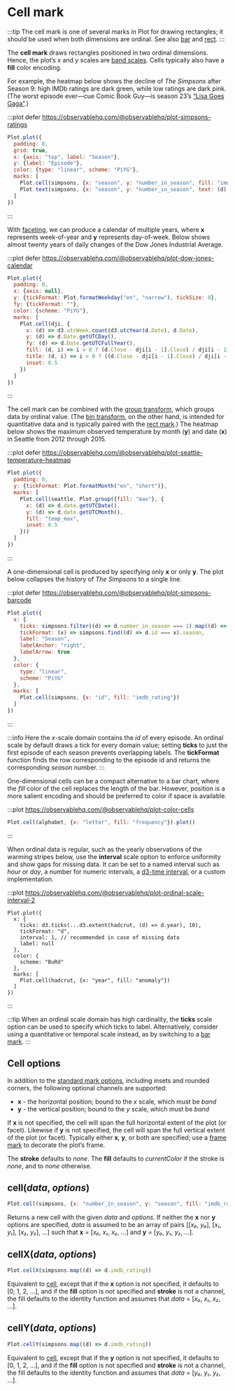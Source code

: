 <script setup>

import * as Plot from "@observablehq/plot";
import * as d3 from "d3";
import {shallowRef, onMounted} from "vue";
import alphabet from "../data/alphabet.ts";
import hadcrut from "../data/hadcrut.ts";

const dji = shallowRef([]);
const seattle = shallowRef([]);
const simpsons = shallowRef(d3.cross(d3.range(1, 29), d3.range(1, 26), (x, y) => ({season: x, number_in_season: y})));

onMounted(() => {
  d3.csv("../data/dji.csv", d3.autoType).then((data) => (dji.value = data));
  d3.csv("../data/seattle-weather.csv", d3.autoType).then((data) => (seattle.value = data));
  d3.csv("../data/simpsons.csv", d3.autoType).then((data) => (simpsons.value = data));
});

</script>

# Cell mark

:::tip
The cell mark is one of several marks in Plot for drawing rectangles; it should be used when both dimensions are ordinal. See also [bar](./bar.md) and [rect](./rect.md).
:::

The **cell mark** draws rectangles positioned in two ordinal dimensions. Hence, the plot’s *x* and *y* scales are [band scales](../features/scales.md). Cells typically also have a **fill** color encoding.

For example, the heatmap below shows the decline of *The Simpsons* after Season 9: high IMDb ratings are dark green, while low ratings are dark pink. (The worst episode ever—cue Comic Book Guy—is season 23’s [“Lisa Goes Gaga”](https://en.wikipedia.org/wiki/Lisa_Goes_Gaga).)

:::plot defer https://observablehq.com/@observablehq/plot-simpsons-ratings
```js
Plot.plot({
  padding: 0,
  grid: true,
  x: {axis: "top", label: "Season"},
  y: {label: "Episode"},
  color: {type: "linear", scheme: "PiYG"},
  marks: [
    Plot.cell(simpsons, {x: "season", y: "number_in_season", fill: "imdb_rating", inset: 0.5}),
    Plot.text(simpsons, {x: "season", y: "number_in_season", text: (d) => d.imdb_rating?.toFixed(1), fill: "black", title: "title"})
  ]
})
```
:::

With [faceting](../features/facets.md), we can produce a calendar of multiple years, where **x** represents week-of-year and **y** represents day-of-week. Below shows almost twenty years of daily changes of the Dow Jones Industrial Average.

:::plot defer https://observablehq.com/@observablehq/plot-dow-jones-calendar
```js
Plot.plot({
  padding: 0,
  x: {axis: null},
  y: {tickFormat: Plot.formatWeekday("en", "narrow"), tickSize: 0},
  fy: {tickFormat: ""},
  color: {scheme: "PiYG"},
  marks: [
    Plot.cell(dji, {
      x: (d) => d3.utcWeek.count(d3.utcYear(d.Date), d.Date),
      y: (d) => d.Date.getUTCDay(),
      fy: (d) => d.Date.getUTCFullYear(),
      fill: (d, i) => i > 0 ? (d.Close - dji[i - 1].Close) / dji[i - 1].Close : NaN,
      title: (d, i) => i > 0 ? ((d.Close - dji[i - 1].Close) / dji[i - 1].Close * 100).toFixed(1) : NaN,
      inset: 0.5
    })
  ]
})
```
:::

The cell mark can be combined with the [group transform](../transforms/group.md), which groups data by ordinal value. (The [bin transform](../transforms/bin.md), on the other hand, is intended for quantitative data and is typically paired with the [rect mark](./rect.md).) The heatmap below shows the maximum observed temperature by month (**y**) and date (**x**) in Seattle from 2012 through 2015.

:::plot defer https://observablehq.com/@observablehq/plot-seattle-temperature-heatmap
```js
Plot.plot({
  padding: 0,
  y: {tickFormat: Plot.formatMonth("en", "short")},
  marks: [
    Plot.cell(seattle, Plot.group({fill: "max"}, {
      x: (d) => d.date.getUTCDate(),
      y: (d) => d.date.getUTCMonth(),
      fill: "temp_max",
      inset: 0.5
    }))
  ]
})
```
:::

A one-dimensional cell is produced by specifying only **x** or only **y**. The plot below collapses the history of *The Simpsons* to a single line.

:::plot defer https://observablehq.com/@observablehq/plot-simpsons-barcode
```js
Plot.plot({
  x: {
    ticks: simpsons.filter((d) => d.number_in_season === 1).map((d) => d.id),
    tickFormat: (x) => simpsons.find((d) => d.id === x).season,
    label: "Season",
    labelAnchor: "right",
    labelArrow: true
  },
  color: {
    type: "linear",
    scheme: "PiYG"
  },
  marks: [
    Plot.cell(simpsons, {x: "id", fill: "imdb_rating"})
  ]
})
```
:::

:::info
Here the *x*-scale domain contains the *id* of every episode. An ordinal scale by default draws a tick for every domain value; setting **ticks** to just the first episode of each season prevents overlapping labels. The **tickFormat** function finds the row corresponding to the episode id and returns the corresponding *season* number.
:::

One-dimensional cells can be a compact alternative to a bar chart, where the *fill* color of the cell replaces the length of the bar. However, position is a more salient encoding and should be preferred to color if space is available.

:::plot https://observablehq.com/@observablehq/plot-color-cells
```js
Plot.cell(alphabet, {x: "letter", fill: "frequency"}).plot()
```
:::

When ordinal data is regular, such as the yearly observations of the warming stripes below, use the **interval** scale option to enforce uniformity and show gaps for missing data. It can be set to a named interval such as *hour* or *day*, a number for numeric intervals, a [d3-time interval](https://d3js.org/d3-time#_interval), or a custom implementation.

:::plot https://observablehq.com/@observablehq/plot-ordinal-scale-interval-2
```js{5}
Plot.plot({
  x: {
    ticks: d3.ticks(...d3.extent(hadcrut, (d) => d.year), 10),
    tickFormat: "d",
    interval: 1, // recommended in case of missing data
    label: null
  },
  color: {
    scheme: "BuRd"
  },
  marks: [
    Plot.cell(hadcrut, {x: "year", fill: "anomaly"})
  ]
})
```
:::

:::tip
When an ordinal scale domain has high cardinality, the **ticks** scale option can be used to specify which ticks to label. Alternatively, consider using a quantitative or temporal scale instead, as by switching to a [bar mark](./bar.md).
:::

## Cell options

In addition to the [standard mark options](../features/marks.md#mark-options), including insets and rounded corners, the following optional channels are supported:

* **x** - the horizontal position; bound to the *x* scale, which must be *band*
* **y** - the vertical position; bound to the *y* scale, which must be *band*

If **x** is not specified, the cell will span the full horizontal extent of the plot (or facet). Likewise if **y** is not specified, the cell will span the full vertical extent of the plot (or facet). Typically either **x**, **y**, or both are specified; use a [frame mark](./frame.md) to decorate the plot’s frame.

The **stroke** defaults to *none*. The **fill** defaults to *currentColor* if the stroke is *none*, and to *none* otherwise.

## cell(*data*, *options*)

```js
Plot.cell(simpsons, {x: "number_in_season", y: "season", fill: "imdb_rating"})
```

Returns a new cell with the given *data* and *options*. If neither the **x** nor **y** options are specified, *data* is assumed to be an array of pairs [[*x₀*, *y₀*], [*x₁*, *y₁*], [*x₂*, *y₂*], …] such that **x** = [*x₀*, *x₁*, *x₂*, …] and **y** = [*y₀*, *y₁*, *y₂*, …].

## cellX(*data*, *options*)

```js
Plot.cellX(simpsons.map((d) => d.imdb_rating))
```

Equivalent to [cell](#cell-data-options), except that if the **x** option is not specified, it defaults to [0, 1, 2, …], and if the **fill** option is not specified and **stroke** is not a channel, the fill defaults to the identity function and assumes that *data* = [*x₀*, *x₁*, *x₂*, …].

## cellY(*data*, *options*)

```js
Plot.cellY(simpsons.map((d) => d.imdb_rating))
```

Equivalent to [cell](#cell-data-options), except that if the **y** option is not specified, it defaults to [0, 1, 2, …], and if the **fill** option is not specified and **stroke** is not a channel, the fill defaults to the identity function and assumes that *data* = [*y₀*, *y₁*, *y₂*, …].

